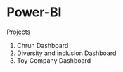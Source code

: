 # Power-BI 

Projects 

1) Chrun Dashboard
2) Diversity and inclusion Dashboard
3) Toy Company Dashboard
